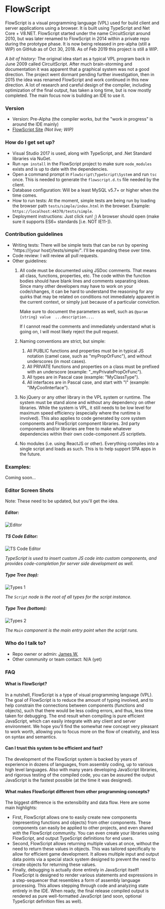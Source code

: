 # FlowScript #

FlowScript is a visual programming language (VPL) used for build client and server applications using a browser. It is built using TypeScript and Net Core + V8.NET. FlowScript started under the name CircuitScript around 2010, but was later renamed to FlowScript in 2014 within a private repo during the prototype phase.  It is now being released in pre-alpha (still a WIP) on GitHub as of Oct 30, 2018. As of Feb 2019 this project is still a WIP.

_A bit of history:_  The original idea start as a typical VPL program back in June 2009 called CircuitScript.  After much brain-storming and documentation it was apparent that a graphical system was not a good direction. The project went dormant pending further investigation, then in 2015 the idea was renamed FlowScript and work continued in this new direction. A lot of research and careful design of the compiler, including optimization of the final output, has taken a long time, but is now mostly completed.  The main focus now is building an IDE to use it.

### Version ###

* Version: Pre-Alpha (the compiler works, but the "work in progress" is around the IDE mainly)
* [FlowScript Site](https://flowscript.org) *(Not live; WIP)*

### How do I get set up? ###

* Visual Studio 2017 is used, along with TypeScript, and .Net Standard libraries via NuGet.
* Run `npm install` in the FlowScript project to make sure `node_modules` exists and is up to date with the dependencies.
* Open a command prompt in `FlowScript\TypeScript\System` and run `tsc` once.  This is needed to generate the `flowscript.d.ts` file needed by the client.
* Database configuration: Will be a least MySQL v5.7+ or higher when the time comes.
* How to run tests: At the moment, simple tests are being run by loading the browser path `tests/simple/index.html` in the browser. Example: `https://localhost:44370/tests/simple`.
* Deployment instructions: Just click run! ;) A browser should open (make sure it supports ES6+ standards [i.e. NOT IE11-]).

### Contribution guidelines ###

* Writing tests: There will be simple tests that can be run by opening "https://{your host}/tests/simple/". I'll be expanding these over time.
* Code review: I will review all pull requests.
* Other guidelines: 
    1. All code must be documented using JSDoc comments.  That means all class, functions, properties, etc.  The code within the function bodies should have blank lines and comments separating ideas.  Since many other developers may have to work on your code/changes, it can be hard to understand the reasoning for any quirks that may be related on conditions not immediately apparent in the current context, or simply just because of a particular conviction.

        Make sure to document the parameters as well, such as `@param {string} value  ...description...`.
    
        If I cannot read the comments and immediately understand what is going on, I will most likely reject the pull request.

    2. Naming conventions are strict, but simple: 
        1. All PUBLIC functions and properties must be in typical JS notation (camel case, such as "myPropOrFunc"), and without underscores (in most cases). 
        2. All PRIVATE functions and properties on a class must be prefixed with an underscore (example: "_myPrivatePropOrFunc").
        3. All types are in Pascal case (example: "MyClassType").
        4. All interfaces are in Pascal case, and start with "I" (example: "IMyCoolInterface").

    3. No jQuery or any other library in the VPL system or runtime. The system must be stand alone and without any dependency on other libraries.  While the system is VPL, it still needs to be low level for maximum speed efficiency (especially where the runtime is involved). This also applies to code generated by core system components and FlowScript component libraries.  3rd party components and/or libraries are free to make whatever dependencies within their own code-component JS scriptlets.

    4. No modules (i.e. using ReactJS or other). Everything compiles into a single script and loads as such. This is to help support SPA apps in the future.

### Examples: ###

Coming soon...

### Editor Screen Shots ###

Note: These need to be updated, but you'll get the idea.

##### Editor: #####
![Editor](https://github.com/rjamesnw/FlowScript/blob/master/Screenshots/Editor.png)

##### TS Code Editor: #####
![TS Code Editor](https://github.com/rjamesnw/FlowScript/blob/master/Screenshots/Code%20Editor%20(TS).png)

*TypeScript is used to insert custom JS code into custom components, and provides code-completion for server side development as well.*

##### Type Tree (top): #####
![Types 1](https://github.com/rjamesnw/FlowScript/blob/master/Screenshots/Types_1.png)

*The `Script` node is the root of all types for the script instance.*

##### Type Tree (bottom): #####
![Types 2](https://github.com/rjamesnw/FlowScript/blob/master/Screenshots/Types_2.png)

*The `Main` component is the main entry point when the script runs.*

### Who do I talk to? ###

* Repo owner or admin: [James W.](https://www.quora.com/How-long-did-it-take-you-to-write-your-own-programming-language)
* Other community or team contact: N/A (yet)

### FAQ ###

#### What is FlowScript? ####
In a nutshell, FlowScript is a type of visual programming language (VPL). The goal of FlowScript is to reduce the amount of typing involved, and to help constrain the connections between components (functions and objects), such that there would be less coding errors, and thus, less time taken for debugging. The end result when compiling is pure efficient JavaScript, which can easily integrate with any client and server environment. We hope you'll find the somewhat new concept very pleasant to work worth, allowing you to focus more on the flow of creativity, and less on syntax and semantics.

#### Can I trust this system to be efficient and fast? ####
The development of the FlowScript system is backed by years of experience in dozens of languages, from assembly coding, up to various high level languages. Also with many years developing JavaScript libraries, and rigorous testing of the compiled code, you can be assured the output JavaScript is the fastest possible (at the time it was designed).

#### What makes FlowScript different from other programming concepts? ####
The biggest difference is the extensibility and data flow. Here are some main highlights:
* First, FlowScript allows one to easily create new components (representing functions and objects) from other components. These components can easily be applied to other projects, and even shared with the FlowScript community. You can even create your libraries using FlowScript, and output TypeScript definitions for end users.
* Second, FlowScript allows returning multiple values at once, without the need to return these values in objects. This was tailored specifically to allow for efficient game development. It allows multiple input and output data points via a special stack system designed to prevent the need to create objects for returning these values.
* Finally, debugging is actually done entirely in JavaScript itself! FlowScript is designed to render various statements and expressions in a step-sequencer that resembles a form of assembly language processing. This allows stepping through code and analyzing state entirely in the IDE. When ready, the final release compiled output is rendered as pure well-formatted JavaScript (and soon, optional TypeScript definition files as well).
